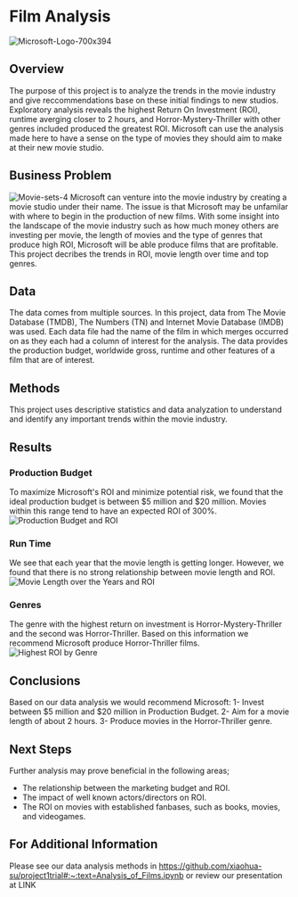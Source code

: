 # Film Analysis
![Microsoft-Logo-700x394](https://user-images.githubusercontent.com/100173802/157888187-f56dfd17-a5c2-46cf-b8dd-5db737cd0506.png)

## Overview
The purpose of this project is to analyze the trends in the movie industry and give reccommendations base on these initial findings to new studios. Exploratory analysis reveals the highest Return On Investment (ROI), runtime averging closer to 2 hours, and Horror-Mystery-Thriller with other genres included produced the greatest ROI. Microsoft can use the analysis made here to have a sense on the type of movies they should aim to make at their new movie studio.

## Business Problem
![Movie-sets-4](https://user-images.githubusercontent.com/100173802/157889454-0e4c4403-fd56-44ae-b451-4b7531699c2e.jpeg)
Microsoft can venture into the movie industry by creating a movie studio under their name. The issue is that Microsoft may be unfamilar with where to begin in the production of new films. With some insight into the landscape of the movie industry such as how much money others are investing per movie, the length of movies and the type of genres that produce high ROI, Microsoft will be able produce films that are profitable. This project decribes the trends in ROI, movie length over time and top genres.

## Data
The data comes from multiple sources. In this project, data from The Movie Database (TMDB), The Numbers (TN) and Internet Movie Database (IMDB) was used. Each data file had the name of the film in which merges occurred on as they each had a column of interest for the analysis. The data provides the production budget, worldwide gross, runtime and other features of a film that are of interest.

## Methods
This project uses descriptive statistics and data analyzation to understand and identify any important trends within the movie industry. 

## Results
### Production Budget
To maximize Microsoft's ROI and minimize potential risk, we found that the ideal production budget is between $5 million and $20 million. Movies within this range tend to have an expected ROI of 300%.
![Production Budget and ROI](https://user-images.githubusercontent.com/100173802/157897037-12774434-470c-4397-9d00-94465f20ce86.jpeg)
### Run Time
We see that each year that the movie length is getting longer. However, we found that there is no strong relationship between movie length and ROI. 
![Movie Length over the Years and ROI](https://user-images.githubusercontent.com/100173802/157892593-ab065128-49db-4e75-8660-a09d4d0f69ba.png)
### Genres
The genre with the highest return on investment is Horror-Mystery-Thriller and the second was Horror-Thriller. Based on this information we recommend Microsoft produce Horror-Thriller films.
![Highest ROI by Genre](https://user-images.githubusercontent.com/100173802/157892911-04ecf113-d36f-42da-a48e-cad49cbddd31.png)

## Conclusions
Based on our data analysis we would recommend Microsoft:
1- Invest between $5 million and $20 million in Production Budget.
2- Aim for a movie length of about 2 hours.
3- Produce movies in the Horror-Thriller genre.

## Next Steps
Further analysis may prove beneficial in the following areas;
- The relationship between the marketing budget and ROI.
- The impact of well known actors/directors on ROI.
- The ROI on movies with established fanbases, such as books, movies, and videogames.

## For Additional Information
Please see our data analysis methods in https://github.com/xiaohua-su/project1trial#:~:text=Analysis_of_Films.ipynb or review our presentation at LINK
